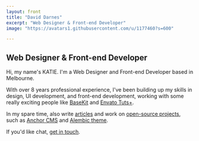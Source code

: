 ```yaml
---
layout: front
title: "David Darnes"
excerpt: "Web Designer & Front-end Developer"
image: "https://avatars1.githubusercontent.com/u/1177460?s=600"

---
```


## Web Designer & Front-end Developer

Hi, my name's KATIE. I'm a Web Designer and Front-end Developer based in Melbourne.

With over 8 years professional experience, I've been building up my skills in design, UI development, and front-end development, working with some really exciting people like [BaseKit](https://basekit.com) and [Envato Tuts+](https://tutsplus.com/).

In my spare time,  also write [articles](https://david.darn.es) and work on [open-source projects](https://roachhd.github.io), such as [Anchor CMS](https://github.com/anchorcms/anchor-cms) and [Alembic theme](https://alembic.darn.es).

If you'd like chat, [get in touch](http://enable-javascript.com/ "my email").

